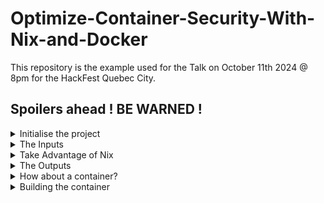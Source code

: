 # Optimize-Container-Security-With-Nix-and-Docker

This repository is the example used for the Talk on October 11th 2024 @ 8pm for the HackFest Quebec City.

## Spoilers ahead ! BE WARNED !

<details>
<summary>Initialise the project</summary>
<br />
  There are multiple templates out there, but I will be using the empty template

  ![image](https://github.com/user-attachments/assets/95db55a4-06d1-4767-8ca4-4932bac7b1f7)

  ```nix
  {
    outputs = {self}: { };
  }
  ```
  It generates a sad empty project. Let's give it some life.
</details>

<details>
<summary>The Inputs</summary>
  Flake uses the input to define the repository from which it will fetch the dependencies.

  ```nix
  {
    inputs = {
      nixpkgs.url = "github:NixOS/nixpkgs/nixos-unstable";
    };

    outputs = { self, nixpkgs }: { };
  }
  ```

  In this case, we are using the unstable `nixpkgs` repository from NixOS.
</details>


<details>
  <summary>Take Advantage of Nix</summary>
  Before talking about the outputs, let's take advantage of Nix multiplatform support.

  ```nix
  {
    inputs = {
      nixpkgs.url = "github:NixOS/nixpkgs/nixos-unstable";
    };

    outputs = { self, nixpkgs }:
    let

      # System types to support.
      supportedSystems = [
        "x86_64-linux"
        "x86_64-darwin"
        "aarch64-linux"
        "aarch64-darwin"
      ];

      # Helper function to generate an attrset '{ x86_64-linux = f "x86_64-linux"; ... }'.
      forAllSystems = nixpkgs.lib.genAttrs supportedSystems;

      # Nixpkgs instantiated for supported system types.
      nixpkgsFor = forAllSystems (system: import nixpkgs { inherit system; });
    in
    {
    };
  }
  ```
  We have no outputs yet, but we are now able to support multiple platforms.

</details>

<details>
<summary>The Outputs</summary>
  Let's define the `outputs` of the project. Let's start by packaging our API for the container.

  ```nix
  {
    inputs = {
      nixpkgs.url = "github:NixOS/nixpkgs/nixos-unstable";
    };

    outputs = { self, nixpkgs }:
    let
      # System types to support.
      supportedSystems = [
        "x86_64-linux"
        "x86_64-darwin"
        "aarch64-linux"
        "aarch64-darwin"
      ];

      # Helper function to generate an attrset '{ x86_64-linux = f "x86_64-linux"; ... }'.
      forAllSystems = nixpkgs.lib.genAttrs supportedSystems;

      # Nixpkgs instantiated for supported system types.
      nixpkgsFor = forAllSystems (system: import nixpkgs { inherit system; });
    in
    {
        packages = forAllSystems(
            system:
            let
                pkgs = nixpkgsFor.${system};
            in
            {
                awesome-api = pkgs.buildGo123Module {
                    pname = "awesome-api";
                    version = "0.1.0";
                    src = "${./src}";

                    vendorHash = "sha256-AAAAAAAAAAAAAAAAAAAAAAAA";
                };
            };
        );
    };
  }
  ```
  Running `nix build .#awesome-api` will build the API for your system if it is supported by Nix.
</details>

<details>
  <summary>How about a container?</summary>

  ```nix
  {
    inputs = {
      nixpkgs.url = "github:NixOS/nixpkgs/nixos-unstable";
    };

    outputs = { self, nixpkgs }:
    let
      # System types to support.
      supportedSystems = [
        "x86_64-linux"
        "x86_64-darwin"
        "aarch64-linux"
        "aarch64-darwin"
      ];

      # Helper function to generate an attrset '{ x86_64-linux = f "x86_64-linux"; ... }'.
      forAllSystems = nixpkgs.lib.genAttrs supportedSystems;

      # Nixpkgs instantiated for supported system types.
      nixpkgsFor = forAllSystems (system: import nixpkgs { inherit system; });
    in
    {
        packages = forAllSystems(
            system:
            let
                pkgs = nixpkgsFor.${system};
            in
            {
                awesome-api = pkgs.buildGo123Module {
                    pname = "awesome-api";
                    version = "0.1.0";
                    src = "${./src}";

                    vendorHash = "sha256-AAAAAAAAAAAAAAAAAAAAAAAA";
                };
                container = pkgs.dockerTools.buildImage {
                  name = "awesome-api-container";
                  tag = "latest";
                  copyToRoot = [
                    self.packages.${system}.awesome-api
                  ];
                  config = {
                    ExposedPorts = {
                      "8080/tcp" = { };
                    };
                    Entrypoint = [ "${self.packages.${system}.awesome-api}/bin/awesome-api" ];
                    Cmd = [ ];
                  };
                  diskSize = 1024;
                };
            };
        );
    };
  }
  ```
</details>

<details>
  <summary>Building the container</summary>

  ```bash
  nix build .#container
  ```

  This will build the container for your system if it is supported by Nix.


</details>
